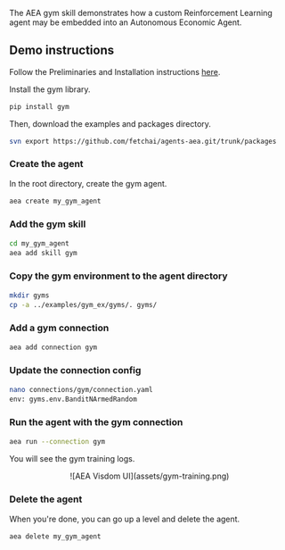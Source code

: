 The AEA gym skill demonstrates how a custom Reinforcement Learning agent may be embedded into an Autonomous Economic Agent.


## Demo instructions

Follow the Preliminaries and Installation instructions <a href="../quickstart" target=_blank>here</a>.

Install the gym library.

``` bash
pip install gym
```

Then, download the examples and packages directory.
``` bash
svn export https://github.com/fetchai/agents-aea.git/trunk/packages
```




### Create the agent
In the root directory, create the gym agent.
``` bash
aea create my_gym_agent
```


### Add the gym skill 
``` bash
cd my_gym_agent
aea add skill gym 
```


### Copy the gym environment to the agent directory
``` bash
mkdir gyms
cp -a ../examples/gym_ex/gyms/. gyms/
```


### Add a gym connection
``` bash
aea add connection gym
```


### Update the connection config
``` bash
nano connections/gym/connection.yaml
env: gyms.env.BanditNArmedRandom
```



### Run the agent with the gym connection

``` bash
aea run --connection gym
```

You will see the gym training logs.


<center>![AEA Visdom UI](assets/gym-training.png)</center>


### Delete the agent

When you're done, you can go up a level and delete the agent.

``` bash
aea delete my_gym_agent
```


<br/>